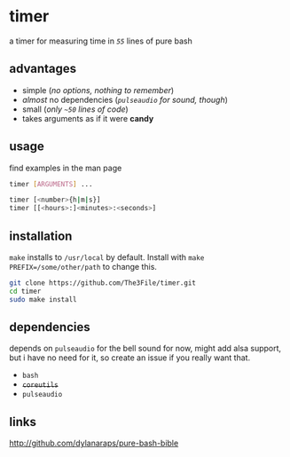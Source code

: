 # timer

a timer for measuring time in *`55`* lines of pure bash

## advantages

* simple (*no options, nothing to remember*)
* *almost* no dependencies (*`pulseaudio` for sound, though*)
* small (*only `~50` lines of code*)
* takes arguments as if it were **candy**

## usage

find examples in the man page

``` bash
timer [ARGUMENTS] ...

timer [<number>{h|m|s}]
timer [[<hours>:]<minutes>:<seconds>]
```

## installation

`make` installs to `/usr/local` by default.
Install with `make PREFIX=/some/other/path` to change this. 

``` bash
git clone https://github.com/The3File/timer.git
cd timer
sudo make install
```

## dependencies

depends on `pulseaudio` for the bell sound for now, might add alsa support,
but i have no need for it, so create an issue if you really want that.

* `bash`
* ~~`coreutils`~~
* `pulseaudio`

## links
http://github.com/dylanaraps/pure-bash-bible
